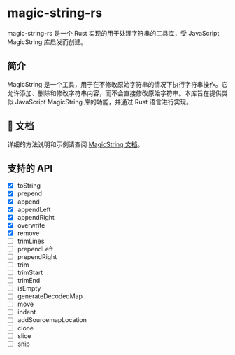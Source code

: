 # magic-string-rs

magic-string-rs 是一个 Rust 实现的用于处理字符串的工具库，受 JavaScript MagicString 库启发而创建。

## 简介

MagicString 是一个工具，用于在不修改原始字符串的情况下执行字符串操作。它允许添加、删除和修改字符串内容，而不会直接修改原始字符串。本库旨在提供类似 JavaScript MagicString 库的功能，并通过 Rust 语言进行实现。




## 📃 文档

详细的方法说明和示例请查阅 [MagicString 文档](https://github.com/Rich-Harris/magic-string)。


## 支持的 API

- [x] toString
- [x] prepend
- [x] append
- [x] appendLeft
- [x] appendRight
- [x] overwrite
- [x] remove
- [ ] trimLines
- [ ] prependLeft
- [ ] prependRight
- [ ] trim
- [ ] trimStart
- [ ] trimEnd
- [ ] isEmpty
- [ ] generateDecodedMap
- [ ] move
- [ ] indent
- [ ] addSourcemapLocation
- [ ] clone
- [ ] slice
- [ ] snip